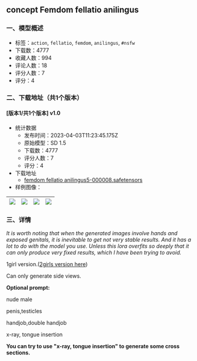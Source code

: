 ## concept Femdom fellatio anilingus
### 一、模型概述

- 标签：`action`, `fellatio`, `femdom`, `anilingus`, `#nsfw`
- 下载数：4777
- 收藏人数：994
- 评论人数：18
- 评分人数：7
- 评分：4

### 二、下载地址（共1个版本）

#### [版本1/共1个版本] v1.0

- 统计数据
  - 发布时间：2023-04-03T11:23:45.175Z
  - 原始模型：SD 1.5
  - 下载数：4777
  - 评分人数：7
  - 评分：4
- 下载地址
  - [femdom fellatio anilingus5-000008.safetensors](https://civitai.com/api/download/models/33833)
- 样例图像：

| <img src="https://image.civitai.com/xG1nkqKTMzGDvpLrqFT7WA/6b3da40a-2dd3-4464-da5d-74a301dba000/width=450/385964.jpeg" /> | <img src="https://image.civitai.com/xG1nkqKTMzGDvpLrqFT7WA/fce507e9-8be8-426c-66c0-a71638824200/width=450/385966.jpeg" /> | <img src="https://image.civitai.com/xG1nkqKTMzGDvpLrqFT7WA/d30b721e-8dc0-4cfe-dc50-9981f7b89300/width=450/385965.jpeg" /> | <img src="https://image.civitai.com/xG1nkqKTMzGDvpLrqFT7WA/1ebc89d0-f6d3-4a96-d3f8-5f70b91bac00/width=450/392386.jpeg" /> |
| ---- | ---- | ---- | ---- |


### 三、详情
<p><em>It is worth noting that when the generated images involve hands and exposed genitals, it is inevitable to get not very stable results. And it has a lot to do with the model you use. Unless this lora overfits so deeply that it can only produce very fixed results, which I have been trying to avoid.</em></p><p></p><p>1girl version.(<a target="_blank" rel="ugc" href="https://civitai.com/models/27734/concept-cooperative-fellatio-anilingus">2girls version here</a>)</p><p>Can only generate side views.</p><p><strong>Optional prompt:</strong></p><p>nude male</p><p>penis,testicles</p><p>handjob,double handjob</p><p>x-ray, tongue insertion</p><p><strong>You can try to use "x-ray, tongue insertion" to generate some cross sections.</strong></p>